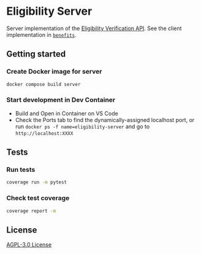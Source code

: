 # Eligibility Server

Server implementation of the [Eligibility Verification API](https://docs.calitp.org/benefits/eligibility-verification/). See
the client implementation in [`benefits`](https://github.com/cal-itp/benefits).

## Getting started

### Create Docker image for server

```bash
docker compose build server
```

### Start development in Dev Container

- Build and Open in Container on VS Code
- Check the Ports tab to find the dynamically-assigned localhost port, or run `docker ps -f name=eligibility-server` and go to `http://localhost:XXXX`

## Tests

### Run tests
```bash
coverage run -m pytest
```

### Check test coverage

```bash
coverage report -m
```

## License

[AGPL-3.0 License](./LICENSE)
